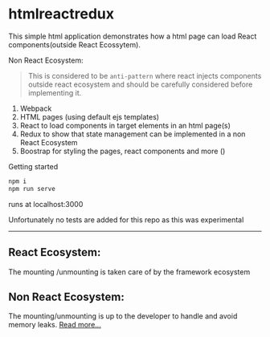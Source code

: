# htmlreactredux

This simple html application demonstrates how a html page can load React components(outside React Ecossytem).



Non React Ecosystem: </div>

> This is considered to be `anti-pattern` where react injects components outside react ecosystem and should be carefully considered before implementing it.

1. Webpack 
2. HTML pages (using default ejs templates)
3. React to load components in target elements in an html page(s)
4. Redux to show that state management can be implemented in a non React Ecosystem
5. Boostrap for styling the pages, react components and more ()

Getting started
```javascript
npm i
npm run serve
```
runs at localhost:3000

Unfortunately no tests are added for this repo as this was experimental

---

## React Ecosystem:
The mounting /unmounting is taken care of by the framework ecosystem

## Non React Ecosystem:
The mounting/unmounting is up to the developer to handle and avoid memory leaks. [Read more...](https://reactjs.org/blog/2015/10/01/react-render-and-top-level-api.html)

